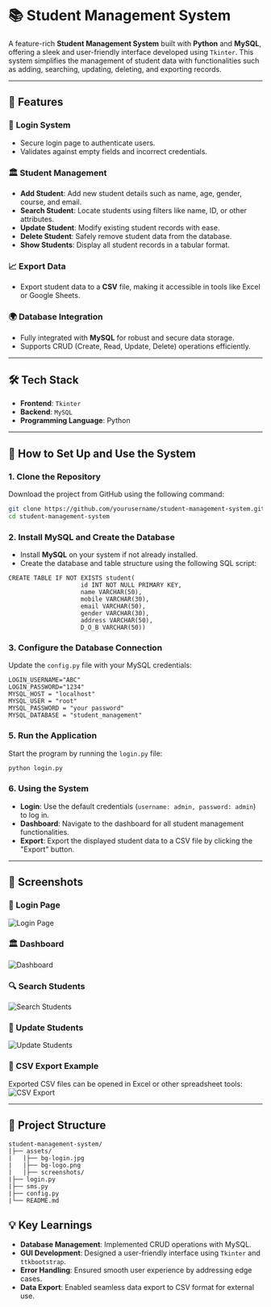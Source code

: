 # 📚 Student Management System

A feature-rich **Student Management System** built with **Python** and **MySQL**, offering a sleek and user-friendly interface developed using `Tkinter`. This system simplifies the management of student data with functionalities such as adding, searching, updating, deleting, and exporting records.

---

## 🔧 Features

### 🔐 **Login System**
- Secure login page to authenticate users.
- Validates against empty fields and incorrect credentials.

### 🏛️ **Student Management**
- **Add Student**: Add new student details such as name, age, gender, course, and email.
- **Search Student**: Locate students using filters like name, ID, or other attributes.
- **Update Student**: Modify existing student records with ease.
- **Delete Student**: Safely remove student data from the database.
- **Show Students**: Display all student records in a tabular format.

### 📈 **Export Data**
- Export student data to a **CSV** file, making it accessible in tools like Excel or Google Sheets.

### 🌍 **Database Integration**
- Fully integrated with **MySQL** for robust and secure data storage.
- Supports CRUD (Create, Read, Update, Delete) operations efficiently.

---

## 🛠️ Tech Stack

- **Frontend**: `Tkinter`
- **Backend**: `MySQL`
- **Programming Language**: Python

---

## 📘 How to Set Up and Use the System

### 1. Clone the Repository
Download the project from GitHub using the following command:
```bash
git clone https://github.com/yourusername/student-management-system.git
cd student-management-system
```

### 2. Install MySQL and Create the Database
- Install **MySQL** on your system if not already installed.
- Create the database and table structure using the following SQL script:
```
CREATE TABLE IF NOT EXISTS student(
                    id INT NOT NULL PRIMARY KEY, 
                    name VARCHAR(50), 
                    mobile VARCHAR(30), 
                    email VARCHAR(50), 
                    gender VARCHAR(30), 
                    address VARCHAR(50), 
                    D_O_B VARCHAR(50))
```


### 3. Configure the Database Connection
Update the `config.py` file with your MySQL credentials:
```
LOGIN_USERNAME="ABC"
LOGIN_PASSWORD="1234"
MYSQL_HOST = "localhost"
MYSQL_USER = "root"
MYSQL_PASSWORD = "your password"
MYSQL_DATABASE = "student_management"

```

### 5. Run the Application
Start the program by running the `login.py` file:
```bash
python login.py
```

### 6. Using the System
- **Login**: Use the default credentials (`username: admin, password: admin`) to log in.
- **Dashboard**: Navigate to the dashboard for all student management functionalities.
- **Export**: Export the displayed student data to a CSV file by clicking the "Export" button.

---

## 📅 Screenshots

### 🔐 Login Page
![Login Page](assets/screenshots/login.png)

### 🏛️ Dashboard
![Dashboard](assets/screenshots/dashboard.png)

### 🔍 Search Students
![Search Students](assets/screenshots/search.png)

### 🔄 Update Students
![Update Students](assets/screenshots/update.png)

### 📄 CSV Export Example
Exported CSV files can be opened in Excel or other spreadsheet tools:
![CSV Export](assets/screenshots/csv-export.png)

---

## 📄 Project Structure
```
student-management-system/
|├── assets/
|   |├── bg-login.jpg
|   |├── bg-logo.png
|   |├── screenshots/
|├── login.py
|├── sms.py
|├── config.py
|└── README.md
```

## 💡 Key Learnings
- **Database Management**: Implemented CRUD operations with MySQL.
- **GUI Development**: Designed a user-friendly interface using `Tkinter` and `ttkbootstrap`.
- **Error Handling**: Ensured smooth user experience by addressing edge cases.
- **Data Export**: Enabled seamless data export to CSV format for external use.


